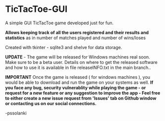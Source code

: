 # TicTacToe-GUI

A simple GUI TicTacToe game developed just for fun.

**Allows keeping track of all the users registered and their results and statistics**
as in number of matches played and number of wins/loses

Created with tkinter - sqlite3 and shelve for data storage.

**UPDATE** - The game will be released for Windows machines real soon. Make sure to be a beta user. Details on where to get the released software and how to use it is available in file releaseINFO.txt in the main branch..

**IMPORTANT**
Once the game is released ( for windows machines ), you would be able to download and run the game on your systems as well. **If you face any bug, security vulnerablity while playing the game - or request for a new feature or any suggestion to improve the app - Feel free to either create a new issue request from 'Issues' tab on Github window or contacting us on our social connections.**

-pssolanki
